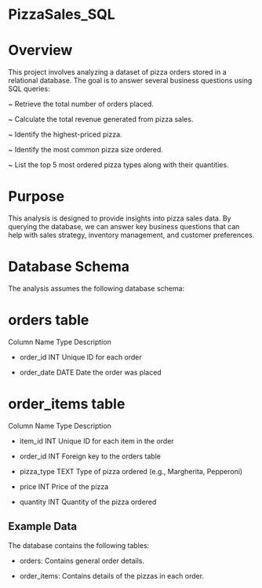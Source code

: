 # PizzaSales_SQL
# Overview

This project involves analyzing a dataset of pizza orders stored in a relational database. The goal is to answer several business questions using SQL queries:


~ Retrieve the total number of orders placed.

~ Calculate the total revenue generated from pizza sales.

~ Identify the highest-priced pizza.

~ Identify the most common pizza size ordered.

~ List the top 5 most ordered pizza types along with their quantities.



# Purpose


This analysis is designed to provide insights into pizza sales data. By querying the database, we can answer key business questions that can help with sales strategy, inventory management, and customer preferences.



# Database Schema

The analysis assumes the following database schema:



# orders table


Column Name	Type	Description

- order_id	INT	Unique ID for each order

- order_date	DATE	Date the order was placed



# order_items table


Column Name	Type	Description

- item_id	INT	Unique ID for each item in the order

- order_id	INT	Foreign key to the orders table

- pizza_type	TEXT	Type of pizza ordered (e.g., Margherita, Pepperoni)

- price	INT	Price of the pizza

- quantity	INT	Quantity of the pizza ordered



## Example Data


The database contains the following tables:

- orders: Contains general order details.

- order_items: Contains details of the pizzas in each order.
